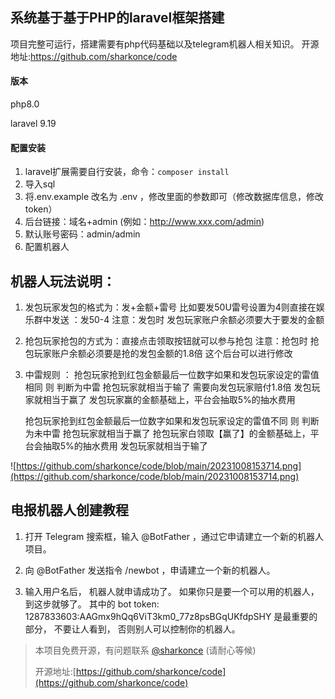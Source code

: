 ## 系统基于基于PHP的laravel框架搭建

项目完整可运行，搭建需要有php代码基础以及telegram机器人相关知识。
开源地址:https://github.com/sharkonce/code

#### 版本
php8.0

laravel 9.19

#### 配置安装

1. laravel扩展需要自行安装，命令：`composer install`
2. 导入sql
3. 将.env.example 改名为 .env ，修改里面的参数即可（修改数据库信息，修改token）
4. 后台链接：域名+admin   (例如：http://www.xxx.com/admin)
5. 默认账号密码：admin/admin
6. 配置机器人

## 机器人玩法说明：
1. 发包玩家发包的格式为：发+金额+雷号 
      比如要发50U雷号设置为4则直接在娱乐群中发送 ：发50-4 
      注意：发包时 发包玩家账户余额必须要大于要发的金额
      
2. 抢包玩家抢包的方式为：直接点击领取按钮就可以参与抢包
  注意：抢包时 抢包玩家账户余额必须要是抢的发包金额的1.8倍 这个后台可以进行修改
  
3. 中雷规则 ： 
    抢包玩家抢到红包金额最后一位数字如果和发包玩家设定的雷值相同 则 判断为中雷 
    抢包玩家就相当于输了 需要向发包玩家赔付1.8倍 
    发包玩家就相当于赢了 发包玩家赢的金额基础上，平台会抽取5%的抽水费用 
    
    抢包玩家抢到红包金额最后一位数字如果和发包玩家设定的雷值不同 则 判断为未中雷
    抢包玩家就相当于赢了 抢包玩家白领取【赢了】的金额基础上，平台会抽取5%的抽水费用
    发包玩家就相当于输了  

![https://github.com/sharkonce/code/blob/main/20231008153714.png](https://github.com/sharkonce/code/blob/main/20231008153714.png)
## 电报机器人创建教程

1. 打开 Telegram 搜索框，输入 @BotFather ，通过它申请建立一个新的机器人项目。

2. 向 @BotFather 发送指令 /newbot ，申请建立一个新的机器人。

3. 输入用户名后， 机器人就申请成功了。 如果你只是要一个可以用的机器人， 到这步就够了。 其中的 bot token: 1287833603:AAGmx9hQq6ViT3km0_77z8psBGqUKfdpSHY 是最重要的部分， 不要让人看到， 否则别人可以控制你的机器人。


>本项目免费开源，有问题联系 [@sharkonce](https://t.me/sharkonce) (请耐心等候)
>
>开源地址:[https://github.com/sharkonce/code](https://github.com/sharkonce/code)
